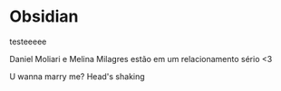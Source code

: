 # Obsidian

testeeeee

Daniel Moliari e Melina Milagres estão em um relacionamento sério <3

U wanna marry me?
Head's shaking